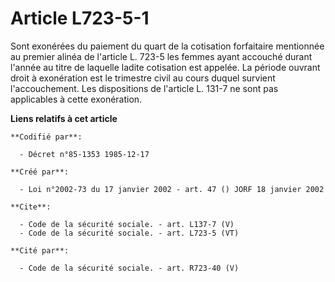 # Article L723-5-1

Sont exonérées du paiement du quart de la cotisation forfaitaire mentionnée au premier alinéa de l'article L. 723-5 les
femmes ayant accouché durant l'année au titre de laquelle ladite cotisation est appelée. La période ouvrant droit à
exonération est le trimestre civil au cours duquel survient l'accouchement. Les dispositions de l'article L. 131-7 ne sont
pas applicables à cette exonération.

**Liens relatifs à cet article**

	**Codifié par**:

	  - Décret n°85-1353 1985-12-17

	**Créé par**:

	  - Loi n°2002-73 du 17 janvier 2002 - art. 47 () JORF 18 janvier 2002

	**Cite**:

	  - Code de la sécurité sociale. - art. L137-7 (V)
	  - Code de la sécurité sociale. - art. L723-5 (VT)

	**Cité par**:

	  - Code de la sécurité sociale. - art. R723-40 (V)
